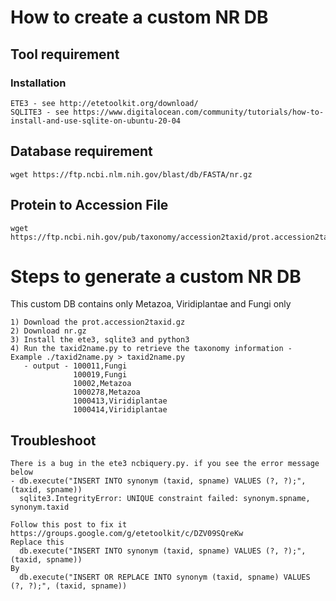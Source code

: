 # How to create a custom NR DB
## Tool requirement
### Installation
```
ETE3 - see http://etetoolkit.org/download/
SQLITE3 - see https://www.digitalocean.com/community/tutorials/how-to-install-and-use-sqlite-on-ubuntu-20-04
```
## Database requirement
```
wget https://ftp.ncbi.nlm.nih.gov/blast/db/FASTA/nr.gz
```
## Protein to Accession File
```
wget https://ftp.ncbi.nih.gov/pub/taxonomy/accession2taxid/prot.accession2taxid.gz
```

# Steps to generate a custom NR DB
This custom DB contains only Metazoa, Viridiplantae and Fungi only
```
1) Download the prot.accession2taxid.gz
2) Download nr.gz
3) Install the ete3, sqlite3 and python3
4) Run the taxid2name.py to retrieve the taxonomy information - Example ./taxid2name.py > taxid2name.py
   - output - 100011,Fungi
              100019,Fungi
              10002,Metazoa
              1000278,Metazoa
              1000413,Viridiplantae
              1000414,Viridiplantae
```

## Troubleshoot
```
There is a bug in the ete3 ncbiquery.py. if you see the error message below
- db.execute("INSERT INTO synonym (taxid, spname) VALUES (?, ?);", (taxid, spname))
  sqlite3.IntegrityError: UNIQUE constraint failed: synonym.spname, synonym.taxid

Follow this post to fix it https://groups.google.com/g/etetoolkit/c/DZV09SQreKw
Replace this 
  db.execute("INSERT INTO synonym (taxid, spname) VALUES (?, ?);", (taxid, spname))
By
  db.execute("INSERT OR REPLACE INTO synonym (taxid, spname) VALUES (?, ?);", (taxid, spname))
```
